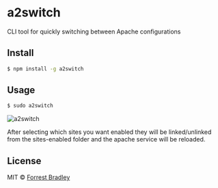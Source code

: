 # a2switch

CLI tool for quickly switching between Apache configurations

## Install

```sh
$ npm install -g a2switch
```

## Usage

```sh
$ sudo a2switch
```

![a2switch](https://github.com/fbradley8/a2switch/raw/master/screenshot.png)

After selecting which sites you want enabled they will be linked/unlinked from the sites-enabled folder and the apache service will be reloaded.

## License

MIT © [Forrest Bradley](http://www.forrestbradley.com)